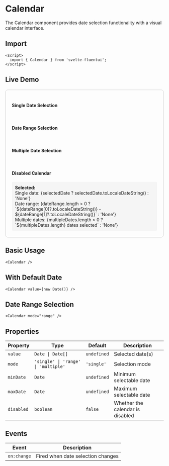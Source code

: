 # Calendar

The Calendar component provides date selection functionality with a visual calendar interface.

## Import

```svelte
<script>
  import { Calendar } from 'svelte-fluentui';
</script>
```

## Live Demo

<script>
  import { Calendar } from 'svelte-fluentui';

  let selectedDate = new Date();
  let dateRange = [];
  let multipleDates = [];
</script>

<div style="padding: 20px; border: 1px solid #ccc; border-radius: 8px; margin: 20px 0;">
  <h4>Single Date Selection</h4>
  <Calendar bind:value={selectedDate} />
  <br>

  <h4>Date Range Selection</h4>
  <Calendar mode="range" bind:value={dateRange} />
  <br>

  <h4>Multiple Date Selection</h4>
  <Calendar mode="multiple" bind:value={multipleDates} />
  <br>

  <h4>Disabled Calendar</h4>
  <Calendar disabled />

  <div style="margin-top: 15px; padding: 10px; background: #f5f5f5; border-radius: 4px;">
    <strong>Selected:</strong><br>
    Single date: {selectedDate ? selectedDate.toLocaleDateString() : 'None'}<br>
    Date range: {dateRange.length > 0 ? `${dateRange[0]?.toLocaleDateString()} - ${dateRange[1]?.toLocaleDateString()}` : 'None'}<br>
    Multiple dates: {multipleDates.length > 0 ? `${multipleDates.length} dates selected` : 'None'}
  </div>
</div>

## Basic Usage

```svelte
<Calendar />
```

## With Default Date

```svelte
<Calendar value={new Date()} />
```

## Date Range Selection

```svelte
<Calendar mode="range" />
```

## Properties

| Property | Type | Default | Description |
|----------|------|---------|-------------|
| `value` | `Date \| Date[]` | `undefined` | Selected date(s) |
| `mode` | `'single' \| 'range' \| 'multiple'` | `'single'` | Selection mode |
| `minDate` | `Date` | `undefined` | Minimum selectable date |
| `maxDate` | `Date` | `undefined` | Maximum selectable date |
| `disabled` | `boolean` | `false` | Whether the calendar is disabled |

## Events

| Event | Description |
|-------|-------------|
| `on:change` | Fired when date selection changes |